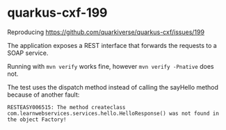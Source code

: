 # quarkus-cxf-199

Reproducing https://github.com/quarkiverse/quarkus-cxf/issues/199

The application exposes a REST interface that forwards the requests to a SOAP service.

Running with `mvn verify` works fine, however `mvn verify -Pnative` does not.

The test uses the dispatch method instead of calling the sayHello method because of another fault:

	RESTEASY006515: The method createclass com.learnwebservices.services.hello.HelloResponse() was not found in the object Factory!
